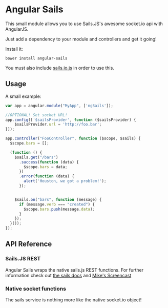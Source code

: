 Angular Sails
=============

This small module allows you to use Sails.JS's awesome socket.io api with AngularJS.

Just add a dependency to your module and controllers and get it going!

Install it:

```shell
bower install angular-sails
```
You must also include [sails.io.js](https://github.com/balderdashy/sails.io.js) in order to use this.

Usage
-----
A small example:

```javascript
var app = angular.module("MyApp", ['ngSails']);

//OPTIONAL! Set socket URL!
app.config(['$sailsProvider', function ($sailsProvider) {
    $sailsProvider.url = 'http://foo.bar';
}]);

app.controller("FooController", function ($scope, $sails) {
  $scope.bars = [];

  (function () {
    $sails.get("/bars")
      .success(function (data) {
        $scope.bars = data;
      })
      .error(function (data) {
        alert('Houston, we got a problem!');
      });


    $sails.on("bars", function (message) {
      if (message.verb === "created") {
        $scope.bars.push(message.data);
      }
    });
  }());
});
```

API Reference
--------------

### Sails.JS REST ###
Angular Sails wraps the native sails.js REST functions. For further information check out [the sails docs](http://sailsjs.org/#!documentation/sockets) and [Mike's Screencast](http://www.youtube.com/watch?v=GK-tFvpIR7c)

### Native socket functions ###
The sails service is nothing more like the native socket.io object!
